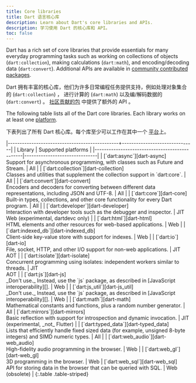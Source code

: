 ```yaml
---
title: Core libraries
title: Dart 语言核心库
description: Learn about Dart's core libraries and APIs.
description: 学习使用 Dart 的核心库和 API。
toc: false
---
```


Dart has a rich set of core libraries that provide essentials for many everyday
programming tasks such as working on collections of objects
(`dart:collection`), making calculations (`dart:math`), and encoding/decoding
data (`dart:convert`). Additional APIs are available in
[community contributed packages](/guides/libraries/useful-libraries).

Dart 拥有丰富的核心库，他们为许多日常编程任务提供支持，例如处理对象集合的 (`dart:collection`) ，
进行计算的 (`dart:math`) 以及编/解码数据的 (`dart:convert`) 。
[社区贡献的包](/guides/libraries/useful-libraries) 中提供了额外的 API 。

The following table lists all of the Dart core libraries.
Each library works on at least one [platform](/platforms).

下表列出了所有 Dart 核心库。每个库至少可以工作在其中一个 [平台](/platforms)上。

<div class="table-wrapper" markdown="1">
|-----------------------------------------------+-------------------------------|
| Library                                       | Supported platforms   |
|-----------------------------------------------|-------------------------------|
| [`dart:async`][dart-async]              <br> Support for asynchronous programming, with classes such as Future and Stream. | All |
| [`dart:collection`][dart-collection]    <br> Classes and utilities that supplement the collection support in `dart:core`. | All |
| [`dart:convert`][dart-convert]          <br> Encoders and decoders for converting between different data representations, including JSON and UTF-8. | All |
| [`dart:core`][dart-core]                <br> Built-in types, collections, and other core functionality for every Dart program. | All |
| [`dart:developer`][dart-developer]      <br> Interaction with developer tools such as the debugger and inspector. | JIT<br>Web (experimental, dartdevc&nbsp;only) |
| [`dart:html`][dart-html]                <br> HTML elements and other resources for web-based applications. | Web |
| [`dart:indexed_db`][dart-indexed_db]    <br> Client-side key-value store with support for indexes. | Web |
| [`dart:io`][dart-io]                    <br> File, socket, HTTP, and other I/O support for non-web applications. | JIT<br>AOT |
| [`dart:isolate`][dart-isolate]          <br> Concurrent programming using isolates: independent workers similar to threads. | JIT<br>AOT |
| [`dart:js`][dart-js]                    <br> _Don't use._ Instead, use the `js` package, as described in [JavaScript interoperability][]. | Web |
| [`dart:js_util`][dart-js_util]                    <br> _Don't use._ Instead, use the `js` package, as described in [JavaScript interoperability][]. | Web |
| [`dart:math`][dart-math]                <br> Mathematical constants and functions, plus a random number generator. | All
| [`dart:mirrors`][dart-mirrors]          <br> Basic reflection with support for introspection and dynamic invocation. | JIT (experimental, _not_&nbsp;Flutter) |
| [`dart:typed_data`][dart-typed_data]    <br> Lists that efficiently handle fixed sized data (for example, unsigned 8-byte integers) and SIMD numeric types. | All |
| [`dart:web_audio`][dart-web_audio]      <br> High-fidelity audio programming in the browser. | Web |
| [`dart:web_gl`][dart-web_gl]            <br> 3D programming in the browser. | Web 
| [`dart:web_sql`][dart-web_sql]          <br> API for storing data in the browser that can be queried with SQL. | Web (obsolete) |
{:.table .table-striped}
</div>

[dart-async]: {{site.dart_api}}/{{site.data.pkg-vers.SDK.channel}}/dart-async/dart-async-library.html
[dart-collection]: {{site.dart_api}}/{{site.data.pkg-vers.SDK.channel}}/dart-collection/dart-collection-library.html
[dart-convert]: {{site.dart_api}}/{{site.data.pkg-vers.SDK.channel}}/dart-convert/dart-convert-library.html
[dart-core]: {{site.dart_api}}/{{site.data.pkg-vers.SDK.channel}}/dart-core/dart-core-library.html
[dart-developer]: {{site.dart_api}}/{{site.data.pkg-vers.SDK.channel}}/dart-developer/dart-developer-library.html
[dart-math]: {{site.dart_api}}/{{site.data.pkg-vers.SDK.channel}}/dart-math/dart-math-library.html
[dart-collection]: {{site.dart_api}}/{{site.data.pkg-vers.SDK.channel}}/dart-collection/dart-collection-library.html
[dart-typed_data]: {{site.dart_api}}/{{site.data.pkg-vers.SDK.channel}}/dart-typed_data/dart-typed_data-library.html
[dart-cli]: {{site.dart_api}}/{{site.data.pkg-vers.SDK.channel}}/dart-cli/dart-cli-library.html
[dart-io]: {{site.dart_api}}/{{site.data.pkg-vers.SDK.channel}}/dart-io/dart-io-library.html
[dart-isolate]: {{site.dart_api}}/{{site.data.pkg-vers.SDK.channel}}/dart-isolate/dart-isolate-library.html
[dart-mirrors]: {{site.dart_api}}/{{site.data.pkg-vers.SDK.channel}}/dart-mirrors/dart-mirrors-library.html
[dart-html]: {{site.dart_api}}/{{site.data.pkg-vers.SDK.channel}}/dart-html/dart-html-library.html
[dart-indexed_db]: {{site.dart_api}}/{{site.data.pkg-vers.SDK.channel}}/dart-indexed_db/dart-indexed_db-library.html
[dart-js]: {{site.dart_api}}/{{site.data.pkg-vers.SDK.channel}}/dart-js/dart-js-library.html
[dart-js_util]: {{site.dart_api}}/{{site.data.pkg-vers.SDK.channel}}/dart-js_util/dart-js_util-library.html
[dart-svg]: {{site.dart_api}}/{{site.data.pkg-vers.SDK.channel}}/dart-svg/dart-svg-library.html
[dart-web_audio]: {{site.dart_api}}/{{site.data.pkg-vers.SDK.channel}}/dart-web_audio/dart-web_audio-library.html
[dart-web_gl]: {{site.dart_api}}/{{site.data.pkg-vers.SDK.channel}}/dart-web_gl/dart-web_gl-library.html
[dart-web_sql]: {{site.dart_api}}/{{site.data.pkg-vers.SDK.channel}}/dart-web_sql/dart-web_sql-library.html
[JavaScript interoperability]: /web/js-interop
